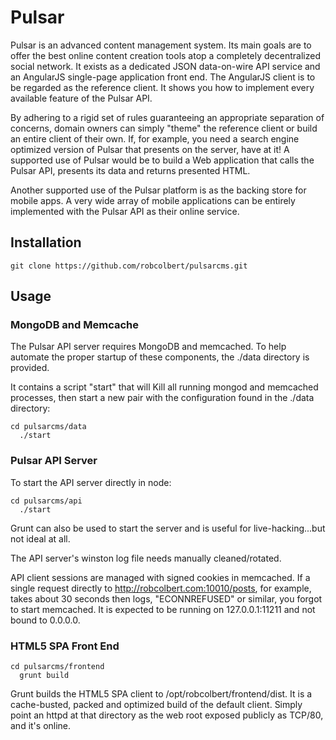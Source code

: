 # Pulsar

Pulsar is an advanced content management system. Its main goals are to offer the best online content creation tools atop a completely decentralized social network. It exists as a dedicated JSON data-on-wire API service and an AngularJS single-page application front end. The AngularJS client is to be regarded as the reference client. It shows you how to implement every available feature of the Pulsar API.

By adhering to a rigid set of rules guaranteeing an appropriate separation of concerns, domain owners can simply "theme" the reference client or build an entire client of their own. If, for example, you need a search engine optimized version of Pulsar that presents on the server, have at it! A supported use of Pulsar would be to build a Web application that calls the Pulsar API, presents its data and returns presented HTML.

Another supported use of the Pulsar platform is as the backing store for mobile apps. A very wide array of mobile applications can be entirely implemented with the Pulsar API as their online service.

## Installation

```
git clone https://github.com/robcolbert/pulsarcms.git
```

## Usage


### MongoDB and Memcache

The Pulsar API server requires MongoDB and memcached. To help automate the proper startup of these components, the ./data directory is provided.

It contains a script "start" that will Kill all running mongod and memcached processes, then start a new pair with the configuration found in the ./data directory:

```
cd pulsarcms/data
  ./start
```

### Pulsar API Server
To start the API server directly in node: 

```
cd pulsarcms/api
  ./start
```

Grunt can also be used to start the server and is useful for live-hacking...but not ideal at all.

The API server's winston log file needs manually cleaned/rotated.

API client sessions are managed with signed cookies in memcached. If a single
request directly to http://robcolbert.com:10010/posts, for example, takes about
30 seconds then logs, "ECONNREFUSED" or similar, you forgot to start memcached.
It is expected to be running on 127.0.0.1:11211 and not bound to 0.0.0.0.

### HTML5 SPA Front End

```
cd pulsarcms/frontend
  grunt build
```

Grunt builds the HTML5 SPA client to /opt/robcolbert/frontend/dist. It is a
cache-busted, packed and optimized build of the default client. Simply point an
httpd at that directory as the web root exposed publicly as TCP/80, and it's
online.
